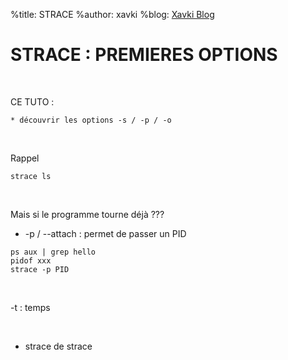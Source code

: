 %title: STRACE
%author: xavki
%blog: [Xavki Blog](https://xavki.blog)


# STRACE : PREMIERES OPTIONS


<br>

CE TUTO :

	* découvrir les options -s / -p / -o


<br>

Rappel

```
strace ls
```

<br>

Mais si le programme tourne déjà ???

* -p / --attach : permet de passer un PID

```
ps aux | grep hello
pidof xxx
strace -p PID
```

<br>

-t : temps 

<br>

* strace de strace
